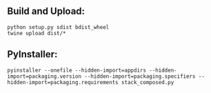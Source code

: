 ## Build and Upload:

    python setup.py sdist bdist_wheel
    twine upload dist/*

## PyInstaller:
    
    pyinstaller --onefile --hidden-import=appdirs --hidden-import=packaging.version --hidden-import=packaging.specifiers --hidden-import=packaging.requirements stack_composed.py

